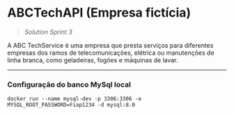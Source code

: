 # ABCTechAPI (Empresa fictícia)

>_Solution Sprint 3_

A ABC TechService é uma empresa que presta serviços para diferentes empresas dos ramos de telecomunicações, elétrica ou manutenções de linha branca, como geladeiras, fogões e máquinas de lavar.

---

### Configuração do banco MySql local

```docker run --name mysql-dev -p 3306:3306 -e MYSQL_ROOT_PASSWORD=Fiap1234 -d mysql:8.0```